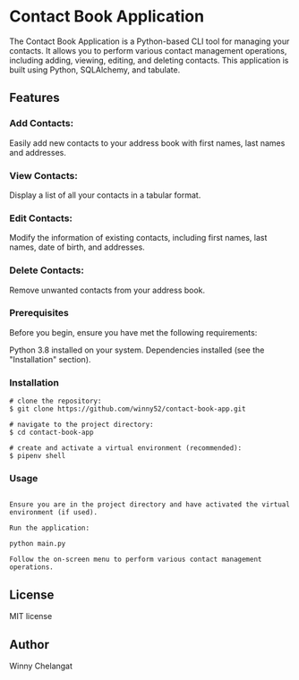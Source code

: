 # Contact Book Application
The Contact Book Application is a Python-based CLI tool for managing your contacts. It allows you to perform various contact management operations, including adding, viewing, editing, and deleting contacts. This application is built using Python, SQLAlchemy, and tabulate.

## Features
### Add Contacts: 
Easily add new contacts to your address book with first names, last names and addresses.

### View Contacts: 
Display a list of all your contacts in a tabular format.

### Edit Contacts: 
Modify the information of existing contacts, including first names, last names, date of birth, and addresses.

### Delete Contacts:
 Remove unwanted contacts from your address book.

### Prerequisites
Before you begin, ensure you have met the following requirements:

Python 3.8 installed on your system.
Dependencies installed (see the "Installation" section).
### Installation
```
# clone the repository:
$ git clone https://github.com/winny52/contact-book-app.git

# navigate to the project directory:
$ cd contact-book-app

# create and activate a virtual environment (recommended):
$ pipenv shell
```



### Usage
```To run the Contact Book Application, follow these steps:

Ensure you are in the project directory and have activated the virtual environment (if used).

Run the application:

python main.py

Follow the on-screen menu to perform various contact management operations.
```

## License
MIT license

## Author
Winny Chelangat